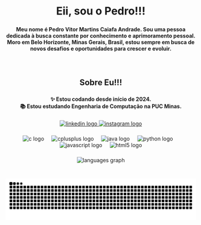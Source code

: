 <h1 align="center">Eii, sou o Pedro!!!</h1>

###

<h4 align="center">Meu nome é Pedro Vitor Martins Caiafa Andrade. Sou uma pessoa dedicada à busca constante por conhecimento e aprimoramento pessoal. <br>Moro em Belo Horizonte, Minas Gerais, Brasil, estou sempre em busca de novos desafios e oportunidades para crescer e evoluir.</h4>

###

<br clear="both">

<h2 align="center">Sobre Eu!!!</h2>

###

<h4 align="center">✨ Estou codando desde início de 2024.<br>📚 Estou estudando Engenharia de Computação na PUC Minas.</h4>

###

<div align="center">
  <a href="https://www.linkedin.com/in/pedro-vitor-caiafa-6195722b2/" target="_blank">
    <img src="https://raw.githubusercontent.com/maurodesouza/profile-readme-generator/master/src/assets/icons/social/linkedin/default.svg" width="52" height="40" alt="linkedin logo"  />
  </a>
  <a href="https://www.instagram.com/pedro0826/" target="_blank">
    <img src="https://raw.githubusercontent.com/maurodesouza/profile-readme-generator/master/src/assets/icons/social/instagram/default.svg" width="52" height="40" alt="instagram logo"  />
  </a>
</div>

###

<div align="center">
  <img src="https://cdn.jsdelivr.net/gh/devicons/devicon/icons/c/c-plain.svg" height="40" alt="c logo"  />
  <img width="12" />
  <img src="https://cdn.jsdelivr.net/gh/devicons/devicon/icons/cplusplus/cplusplus-plain.svg" height="40" alt="cplusplus logo"  />
  <img width="12" />
  <img src="https://cdn.jsdelivr.net/gh/devicons/devicon/icons/java/java-original.svg" height="40" alt="java logo"  />
  <img width="12" />
  <img src="https://cdn.jsdelivr.net/gh/devicons/devicon/icons/python/python-original.svg" height="40" alt="python logo"  />
  <img width="12" />
  <img src="https://cdn.jsdelivr.net/gh/devicons/devicon/icons/javascript/javascript-plain.svg" height="40" alt="javascript logo"  />
  <img width="12" />
  <img src="https://cdn.jsdelivr.net/gh/devicons/devicon/icons/html5/html5-plain.svg" height="40" alt="html5 logo"  />
</div>

###

<div align="center">
  <img src="https://github-readme-stats.vercel.app/api/top-langs?username=pedro0826&locale=en&hide_title=true&layout=compact&card_width=320&langs_count=5&theme=codeSTACKr&hide_border=true&order=2" height="150" alt="languages graph"  />
</div>

###

<br>

<div align="center">
  <img src="https://raw.githubusercontent.com/pedro0826/pedro0826/output/snake.svg" alt="Snake animation" />
</div>
